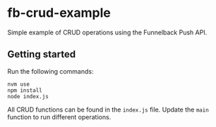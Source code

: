 # fb-crud-example

Simple example of CRUD operations using the Funnelback Push API.

## Getting started

Run the following commands:

    nvm use
    npm install
    node index.js

All CRUD functions can be found in the `index.js` file. Update the `main` function to run different operations.
